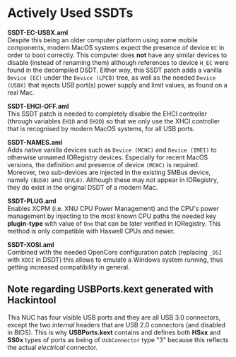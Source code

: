 # Actively Used SSDTs

**SSDT-EC-USBX.aml**<br/>
Despite this being an older computer platform using some mobile components, modern MacOS systems expect the presence of device `EC` in order to boot correctly. This computer does **not** have any similar devices to disable (instead of renaming them) although references to device `H_EC` were found in the decompiled DSDT. Either way, this SSDT patch adds a vanilla `Device (EC)` under the `Device (LPCB)` tree, as well as the needed `Device (USBX)` that injects USB port(s) power supply and limit values, as found on a real Mac.

**SSDT-EHCI-OFF.aml**<br/>
This SSDT patch is needed to completely disable the EHCI controller (through variables `EH1D` and `EH2D`) so that we only use the XHCI controller that is recognised by modern MacOS systems, for all USB ports.

**SSDT-NAMES.aml**<br/>
Adds native vanilla devices such as `Device (MCHC)` and `Device (IMEI)` to otherwise unnamed IORegistry devices. Especially for recent MacOS versions, the definition and presence of device `(MCHC)` is required. Moreover, two sub-devices are injected in the existing SMBus device, namely `(BUS0)` and `(DVL0)`. Although these may not appear in IORegistry, they do exist in the original DSDT of a modern Mac.

**SSDT-PLUG.aml**<br/>
Enables XCPM (i.e. XNU CPU Power Management) and the CPU's power management by injecting to the most known CPU paths the needed key **plugin-type** with value of `One` that can be later verified in IORegistry. This method is only compatible with Haswell CPUs and newer.

**SSDT-XOSI.aml**<br/>
Combined with the needed OpenCore configuration patch (replacing `_OSI` with `XOSI` in DSDT) this allows to emulate a Windows system running, thus getting increased compatibility in general.

## Note regarding USBPorts.kext generated with Hackintool

This NUC has four visible USB ports and they are all USB 3.0 connectors, except the two *internal* headers that are USB 2.0 connectors (and disabled in BIOS). This is why **USBPorts.kext** contains and defines both **HSxx** and **SS0x** types of ports as being of `UsbConnector` type "3" because this reflects the actual *electrical* connector.
